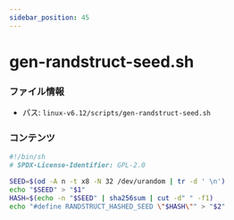 ```yaml
---
sidebar_position: 45
---
```

# gen-randstruct-seed.sh

### ファイル情報

- パス: `linux-v6.12/scripts/gen-randstruct-seed.sh`

### コンテンツ

```sh
#!/bin/sh
# SPDX-License-Identifier: GPL-2.0

SEED=$(od -A n -t x8 -N 32 /dev/urandom | tr -d ' \n')
echo "$SEED" > "$1"
HASH=$(echo -n "$SEED" | sha256sum | cut -d" " -f1)
echo "#define RANDSTRUCT_HASHED_SEED \"$HASH\"" > "$2"

```
